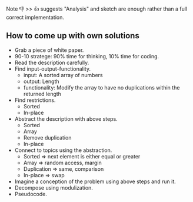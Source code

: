 Note :-1: >> :+1: suggests "Analysis" and sketch are enough rather than a full correct implementation.

## How to come up with own solutions
* Grab a piece of white paper.
* 90-10 stratege: 90% time for thinking, 10% time for coding.
* Read the description carefully.
* Find input-output-functionality.
  - input: A sorted array of numbers
  - output: Length
  - functionality: Modify the array to have no duplications within the returned length
* Find restrictions.
  - Sorted
  - In-place
* Abstract the description with above steps.
  - Sorted
  - Array
  - Remove duplication
  - In-place
* Connect to topics using the abstraction.
  - Sorted => next element is either equal or greater
  - Array => random access, margin
  - Duplication => same, comparison
  - In-place => swap
* Imagine a conception of the problem using above steps and run it.
* Decompose using modulization.
* Pseudocode.
